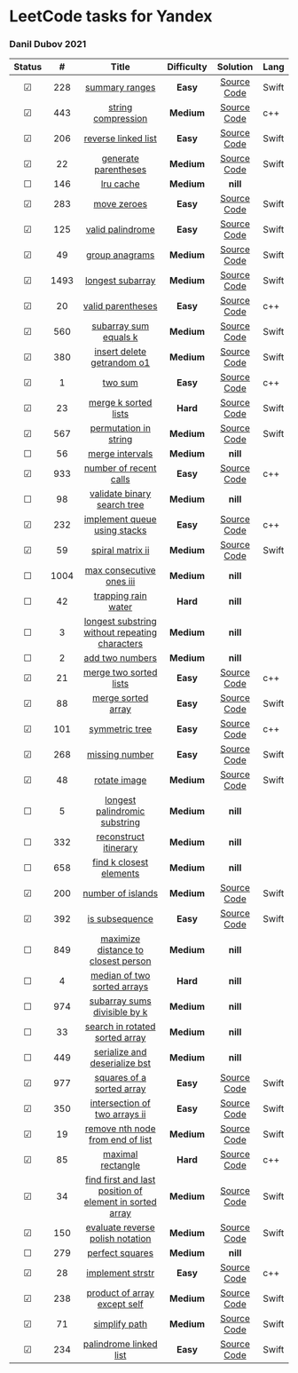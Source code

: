 # LeetCode tasks for Yandex 

### Danil Dubov 2021 

| Status  |  #   |                            Title                             | **Difficulty** |                           Solution                           | Lang  |
| :-----: | :--: | :----------------------------------------------------------: | :------------: | :----------------------------------------------------------: | ----- |
| &#9745; | 228  | [summary ranges](https://leetcode.com/problems/summary-ranges/) |    **Easy**    | [Source Code](/LeetCodeTraining/LeetCodeTraining/summaryRanges.swift) | Swift |
| &#9745; | 443  | [string compression](https://leetcode.com/problems/string-compression/) |   **Medium**   | [Source Code](/LeetCodeTraining/LeetCodeTraining/stringCompression.cpp) | c++   |
| &#9745; | 206  | [reverse linked list](https://leetcode.com/problems/reverse-linked-list/) |    **Easy**    | [Source Code](/LeetCodeTraining/LeetCodeTraining/reverseLinkedList.swift) | Swift |
| &#9745; |  22  | [generate parentheses](https://leetcode.com/problems/generate-parentheses/) |   **Medium**   | [Source Code](/LeetCodeTraining/LeetCodeTraining/generateParentheses.swift) | Swift |
| &#9744; | 146  |    [lru cache](https://leetcode.com/problems/lru-cache/)     |   **Medium**   |                           **nill**                           |       |
| &#9745; | 283  |  [move zeroes](https://leetcode.com/problems/move-zeroes/)   |    **Easy**    | [Source Code](/LeetCodeTraining/LeetCodeTraining/moveZeroes.swift) | Swift |
| &#9745; | 125  | [valid palindrome](https://leetcode.com/problems/valid-palindrome/) |    **Easy**    | [Source Code](/LeetCodeTraining/LeetCodeTraining/validPalindrome.swift) | Swift |
| &#9745; |  49  | [group anagrams](https://leetcode.com/problems/group-anagrams/) |   **Medium**   | [Source Code](/LeetCodeTraining/LeetCodeTraining/groupAnagrams.swift) | Swift |
| &#9745; | 1493 | [longest subarray](https://leetcode.com/problems/longest-subarray-of-1s-after-deleting-one-element/) |   **Medium**   | [Source Code](/LeetCodeTraining/LeetCodeTraining/longestSubarrayofAfterDeletingOneElement.swift) | Swift |
| &#9745; |  20  | [valid parentheses](https://leetcode.com/problems/valid-parentheses/) |    **Easy**    | [Source Code](/LeetCodeTraining/LeetCodeTraining/validParentheses.cpp) | с++   |
| &#9745; | 560  | [subarray sum equals k](https://leetcode.com/problems/subarray-sum-equals-k/) |   **Medium**   |  [Source Code](/LeetCodeTraining/subarraySumEqualsK.swift)   | Swift |
| &#9745; | 380  | [insert delete getrandom o1](https://leetcode.com/problems/insert-delete-getrandom-o1/) |   **Medium**   | [Source Code](/LeetCodeTraining/LeetCodeTraining/insertDeleteGetRandomO1.swift) | Swift |
| &#9745; |  1   |      [two sum](https://leetcode.com/problems/two-sum/)       |    **Easy**    | [Source Code](/LeetCodeTraining/LeetCodeTraining/twoSum.cpp) | c++   |
| &#9745; |  23  | [merge k sorted lists](https://leetcode.com/problems/merge-k-sorted-lists/) |    **Hard**    | [Source Code](/LeetCodeTraining/LeetCodeTraining/mergeKSortedLists.swift) | Swift |
| &#9745; | 567  | [permutation in string](https://leetcode.com/problems/permutation-in-string/) |   **Medium**   | [Source Code](/LeetCodeTraining/LeetCodeTraining/permutationInString.swift) | Swift |
| &#9744; |  56  | [merge intervals](https://leetcode.com/problems/merge-intervals/) |   **Medium**   |                           **nill**                           |       |
| &#9745; | 933  | [number of recent calls](https://leetcode.com/problems/number-of-recent-calls/) |    **Easy**    | [Source Code](/LeetCodeTraining/LeetCodeTraining/numberOfRecentCalls.cpp) | c++   |
| &#9744; |  98  | [validate binary search tree](https://leetcode.com/problems/validate-binary-search-tree/) |   **Medium**   |                           **nill**                           |       |
| &#9745; | 232  | [implement queue using stacks](https://leetcode.com/problems/implement-queue-using-stacks/) |    **Easy**    | [Source Code](/LeetCodeTraining/LeetCodeTraining/queueUsingStacks.cpp) | c++   |
| &#9745; |  59  | [spiral matrix ii](https://leetcode.com/problems/spiral-matrix-ii/) |   **Medium**   | [Source Code](/LeetCodeTraining/LeetCodeTraining/SpiralMatrixII.swift) | Swift |
| &#9744; | 1004 | [max consecutive ones iii](https://leetcode.com/problems/max-consecutive-ones-iii/) |   **Medium**   |                           **nill**                           |       |
| &#9744; |  42  | [trapping rain water](https://leetcode.com/problems/trapping-rain-water/) |    **Hard**    |                           **nill**                           |       |
| &#9744; |  3   | [longest substring without repeating characters](https://leetcode.com/problems/longest-substring-without-repeating-characters/) |   **Medium**   |                           **nill**                           |       |
| &#9744; |  2   | [add two numbers](https://leetcode.com/problems/add-two-numbers/) |   **Medium**   |                           **nill**                           |       |
| &#9745; |  21  | [merge two sorted lists](https://leetcode.com/problems/merge-two-sorted-lists/) |    **Easy**    | [Source Code](/LeetCodeTraining/LeetCodeTraining/mergeTwoSortedLists.cpp) | c++   |
| &#9745; |  88  | [merge sorted array](https://leetcode.com/problems/merge-sorted-array/) |    **Easy**    | [Source Code](/LeetCodeTraining/LeetCodeTraining/mergeSortedArray.swift) | Swift |
| &#9745; | 101  | [symmetric tree](https://leetcode.com/problems/symmetric-tree/) |    **Easy**    | [Source Code](/LeetCodeTraining/LeetCodeTraining/symmetricTree.cpp) | c++   |
| &#9745; | 268  | [missing number](https://leetcode.com/problems/missing-number/) |    **Easy**    | [Source Code](/LeetCodeTraining/LeetCodeTraining/missingNumber.swift) | Swift |
| &#9745; |  48  | [rotate image](https://leetcode.com/problems/rotate-image/)  |   **Medium**   | [Source Code](/LeetCodeTraining/LeetCodeTraining/rotateImage.swift) | Swift |
| &#9744; |  5   | [longest palindromic substring](https://leetcode.com/problems/longest-palindromic-substring/) |   **Medium**   |                           **nill**                           |       |
| &#9744; | 332  | [reconstruct itinerary](https://leetcode.com/problems/reconstruct-itinerary/) |   **Medium**   |                           **nill**                           |       |
| &#9744; | 658  | [find k closest elements](https://leetcode.com/problems/find-k-closest-elements/) |   **Medium**   |                           **nill**                           |       |
| &#9745; | 200  | [number of islands](https://leetcode.com/problems/number-of-islands/) |   **Medium**   | [Source Code](/LeetCodeTraining/LeetCodeTraining/numberOfIslands.swift) | Swift |
| &#9745; | 392  | [is subsequence](https://leetcode.com/problems/is-subsequence/) |    **Easy**    | [Source Code](/LeetCodeTraining/LeetCodeTraining/isSubsequence.swift) | Swift |
| &#9744; | 849  | [maximize distance to closest person](https://leetcode.com/problems/maximize-distance-to-closest-person/) |   **Medium**   |                           **nill**                           |       |
| &#9744; |  4   | [median of two sorted arrays](https://leetcode.com/problems/median-of-two-sorted-arrays/) |    **Hard**    |                           **nill**                           |       |
| &#9744; | 974  | [subarray sums divisible by k](https://leetcode.com/problems/subarray-sums-divisible-by-k/) |   **Medium**   |                           **nill**                           |       |
| &#9744; |  33  | [search in rotated sorted array](https://leetcode.com/problems/search-in-rotated-sorted-array/) |   **Medium**   |                           **nill**                           |       |
| &#9744; | 449  | [serialize and deserialize bst](https://leetcode.com/problems/serialize-and-deserialize-bst/) |   **Medium**   |                           **nill**                           |       |
| &#9745; | 977  | [squares of a sorted array](https://leetcode.com/problems/squares-of-a-sorted-array/) |    **Easy**    | [Source Code](/LeetCodeTraining/LeetCodeTraining/squaresOfASortedArray.swift) | Swift |
| &#9745; | 350  | [intersection of two arrays ii](https://leetcode.com/problems/intersection-of-two-arrays-ii/) |    **Easy**    | [Source Code](/LeetCodeTraining/LeetCodeTraining/intersectionofTwoArraysII.swift) | Swift |
| &#9745; |  19  | [remove nth node from end of list](https://leetcode.com/problems/remove-nth-node-from-end-of-list/) |   **Medium**   | [Source Code](/LeetCodeTraining/LeetCodeTraining/removeNthNodeFromEndofList.swift) | Swift |
| &#9745; |  85  | [maximal rectangle](https://leetcode.com/problems/maximal-rectangle/) |    **Hard**    | [Source Code](/LeetCodeTraining/LeetCodeTraining/maximalRectangle.cpp) | c++   |
| &#9745; |  34  | [find first and last position of element in sorted array](https://leetcode.com/problems/find-first-and-last-position-of-element-in-sorted-array/) |   **Medium**   | [Source Code](/LeetCodeTraining/LeetCodeTraining/findFirstAndLastPositionOfElementInSortedArray.swift) | Swift |
| &#9745; | 150  | [evaluate reverse polish notation](https://leetcode.com/problems/evaluate-reverse-polish-notation/) |   **Medium**   | [Source Code](/LeetCodeTraining/LeetCodeTraining/evaluateReversePolishNotation.swift) | Swift |
| &#9744; | 279  | [perfect squares](https://leetcode.com/problems/perfect-squares/) |   **Medium**   |                           **nill**                           |       |
| &#9745; |  28  | [implement strstr](https://leetcode.com/problems/implement-strstr/) |    **Easy**    | [Source Code](/LeetCodeTraining/LeetCodeTraining/implementStrStr.cpp) | c++   |
| &#9745; | 238  | [product of array except self](https://leetcode.com/problems/product-of-array-except-self/) |   **Medium**   | [Source Code](/LeetCodeTraining/LeetCodeTraining/productOfArrayExceptSelf.swift) | Swift |
| &#9745; |  71  | [simplify path](https://leetcode.com/problems/simplify-path/) |   **Medium**   | [Source Code](/LeetCodeTraining/LeetCodeTraining/simplifyPath.swift) | Swift |
| &#9745; | 234  | [palindrome linked list](https://leetcode.com/problems/palindrome-linked-list/) |    **Easy**    | [Source Code](/LeetCodeTraining/LeetCodeTraining/palindromeLinkedList.swift) | Swift |

